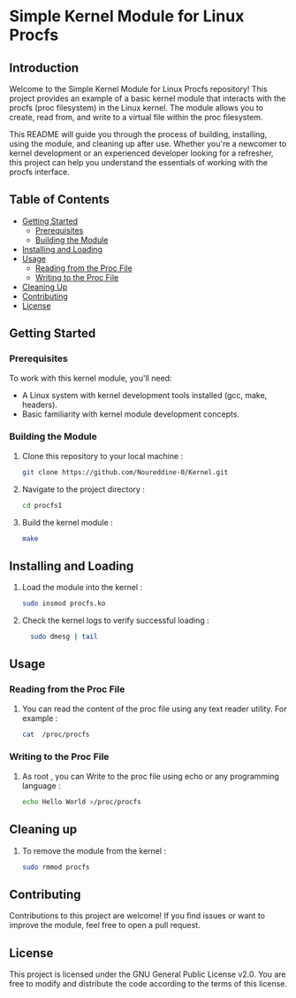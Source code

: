 # Simple Kernel Module for Linux Procfs

## Introduction

Welcome to the Simple Kernel Module for Linux Procfs repository! This project provides an example of a basic kernel module that interacts with the procfs (proc filesystem) in the Linux kernel. The module allows you to create, read from, and write to a virtual file within the proc filesystem.

This README will guide you through the process of building, installing, using the module, and cleaning up after use. Whether you're a newcomer to kernel development or an experienced developer looking for a refresher, this project can help you understand the essentials of working with the procfs interface.

## Table of Contents

- [Getting Started](#getting-started)
  - [Prerequisites](#prerequisites)
  - [Building the Module](#building-the-module)
- [Installing and Loading](#installing-and-loading)
- [Usage](#usage)
  - [Reading from the Proc File](#reading-from-the-proc-file)
  - [Writing to the Proc File](#writing-to-the-proc-file)
- [Cleaning Up](#cleaning-up)
- [Contributing](#contributing)
- [License](#license)

## Getting Started

### Prerequisites

To work with this kernel module, you'll need:

- A Linux system with kernel development tools installed (gcc, make, headers).
- Basic familiarity with kernel module development concepts.

### Building the Module

1. Clone this repository to your local machine :

   ```bash
   git clone https://github.com/Noureddine-0/Kernel.git

2. Navigate to the project directory :

   ```bash
   cd procfs1

3. Build the kernel module :

   ```bash
   make

## Installing and Loading

1. Load the module into the kernel :

   ```bash
   sudo insmod procfs.ko

2. Check the kernel logs to verify successful loading :

     ```bash
       sudo dmesg | tail

## Usage

### Reading from the Proc File
1. You can read the content of the proc file using any text reader utility. For example :
   
    ```bash
    cat  /proc/procfs

### Writing to the Proc File
1. As root , you can Write to the proc file using echo or any programming language :

    ```bash
    echo Hello World >/proc/procfs

## Cleaning up 

1. To remove the module from the kernel :

    ```bash
    sudo rmmod procfs

## Contributing
Contributions to this project are welcome! If you find issues or want to improve the module, feel free to open a pull request.

## License
This project is licensed under the GNU General Public License v2.0. You are free to modify and distribute the code according to the terms of this license.
